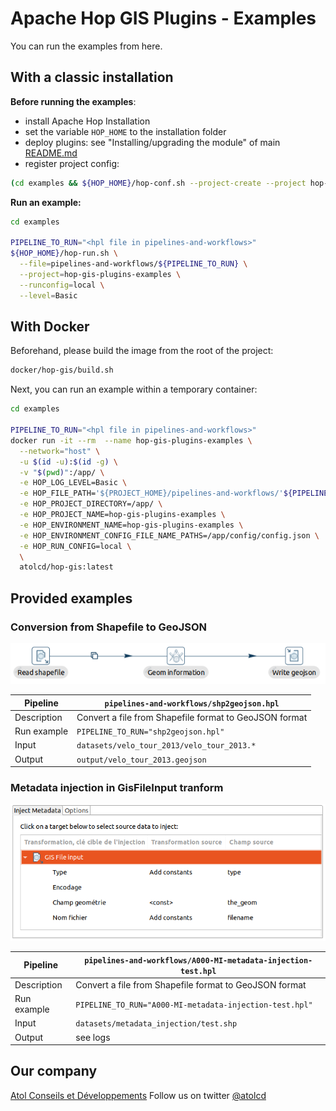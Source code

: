 # Apache Hop GIS Plugins - Examples

You can run the examples from here.

## With a classic installation
**Before running the examples**:
* install Apache Hop Installation
* set the variable `HOP_HOME` to the installation folder
* deploy plugins: see "Installing/upgrading the module" of main [README.md](../README.md)
* register project config:
```sh
(cd examples && ${HOP_HOME}/hop-conf.sh --project-create --project hop-gis-plugins-examples --project-home=$(pwd))
```


**Run an example:**
```sh
cd examples

PIPELINE_TO_RUN="<hpl file in pipelines-and-workflows>"
${HOP_HOME}/hop-run.sh \
  --file=pipelines-and-workflows/${PIPELINE_TO_RUN} \
  --project=hop-gis-plugins-examples \
  --runconfig=local \
  --level=Basic
```


## With Docker

Beforehand, please build the image from the root of the project:
```sh
docker/hop-gis/build.sh
```

Next, you can run an example within a temporary container:
```sh
cd examples

PIPELINE_TO_RUN="<hpl file in pipelines-and-workflows>"
docker run -it --rm  --name hop-gis-plugins-examples \
  --network="host" \
  -u $(id -u):$(id -g) \
  -v "$(pwd)":/app/ \
  -e HOP_LOG_LEVEL=Basic \
  -e HOP_FILE_PATH='${PROJECT_HOME}/pipelines-and-workflows/'${PIPELINE_TO_RUN} \
  -e HOP_PROJECT_DIRECTORY=/app/ \
  -e HOP_PROJECT_NAME=hop-gis-plugins-examples \
  -e HOP_ENVIRONMENT_NAME=hop-gis-plugins-examples \
  -e HOP_ENVIRONMENT_CONFIG_FILE_NAME_PATHS=/app/config/config.json \
  -e HOP_RUN_CONFIG=local \
  \
  atolcd/hop-gis:latest
```


## Provided examples

### Conversion from Shapefile to GeoJSON

![width:1024px](pipelines-and-workflows/shp2geojson.png)

| **Pipeline** |  **`pipelines-and-workflows/shp2geojson.hpl`** |
|-------------------------|---|
| Description  | Convert a file from Shapefile format to GeoJSON format |
| Run example  | `PIPELINE_TO_RUN="shp2geojson.hpl"` |
| Input | `datasets/velo_tour_2013/velo_tour_2013.*`  |
| Output |  `output/velo_tour_2013.geojson` |


### Metadata injection in GisFileInput tranform

![width:1024px](pipelines-and-workflows/A000-MI-metadata-injection-test.png)

| **Pipeline** |  **`pipelines-and-workflows/A000-MI-metadata-injection-test.hpl`** |
|-------------------------|---|
| Description  | Convert a file from Shapefile format to GeoJSON format |
| Run example  | `PIPELINE_TO_RUN="A000-MI-metadata-injection-test.hpl"` |
| Input | `datasets/metadata_injection/test.shp`  |
| Output |  see logs |


## Our company
[Atol Conseils et Développements](http://www.atolcd.com)
Follow us on twitter [@atolcd](https://twitter.com/atolcd)
